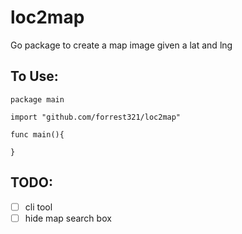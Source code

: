 # loc2map
Go package to create a map image given a lat and lng

## To Use:
```
package main

import "github.com/forrest321/loc2map"

func main(){
	
}
```

## TODO:
- [ ] cli tool
- [ ] hide map search box
